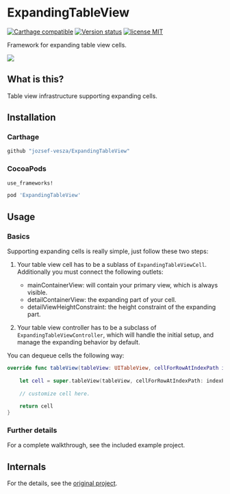 # ExpandingTableView

[![Carthage compatible](https://img.shields.io/badge/Carthage-compatible-4BC51D.svg?style=flat)](https://github.com/Carthage/Carthage) [![Version status](https://img.shields.io/cocoapods/v/ExpandingTableView.svg)][docLink] [![license MIT](http://img.shields.io/badge/license-MIT-orange.png)][mitLink]

Framework for expanding table view cells.

![][working gif]

## What is this?

Table view infrastructure supporting expanding cells.

## Installation

### Carthage

````bash
github "jozsef-vesza/ExpandingTableView"
````

### CocoaPods

````ruby
use_frameworks!

pod 'ExpandingTableView'
````

## Usage

### Basics

Supporting expanding cells is really simple, just follow these two steps:

1. Your table view cell has to be a sublass of `ExpandingTableViewCell`. Additionally you must connect the following outlets:

	* mainContainerView: will contain your primary view, which is always visible.
	* detailContainerView: the expanding part of your cell.
	* detailViewHeightConstraint: the height constraint of the expanding part.

2. Your table view controller has to be a subclass of `ExpandingTableViewController`, which will handle the initial setup, and manage the expanding behavior by default.

You can dequeue cells the following way:

```swift
override func tableView(tableView: UITableView, cellForRowAtIndexPath indexPath: NSIndexPath) -> UITableViewCell {
    
    let cell = super.tableView(tableView, cellForRowAtIndexPath: indexPath) as! ExampleCell
    
    // customize cell here.
    
    return cell
}
```

### Further details

For a complete walkthrough, see the included example project.

## Internals

For the details, see the [original project][example project].

[working gif]: https://camo.githubusercontent.com/9493a28fa722a6bd6a64d24189be10d0d1d9bff4/687474703a2f2f692e696d6775722e636f6d2f333154565172392e676966

[example project]: https://github.com/jozsef-vesza/ExpandableTableView

[mitLink]: http://opensource.org/licenses/MIT

[docLink]: http://cocoadocs.org/docsets/ExpandingTableView/1.0/
